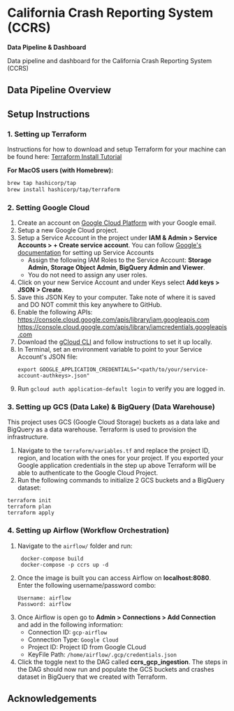 # California Crash Reporting System (CCRS)  
**Data Pipeline & Dashboard**

Data pipeline and dashboard for the California Crash Reporting System (CCRS)

## Data Pipeline Overview


## Setup Instructions

### 1. Setting up Terraform
Instructions for how to download and setup Terraform for your machine can be found here: [Terraform Install Tutorial](https://developer.hashicorp.com/terraform/tutorials/aws-get-started/install-cli)  

**For MacOS users (with Homebrew):**
```bash
brew tap hashicorp/tap
brew install hashicorp/tap/terraform
```

### 2. Setting Google Cloud
   1. Create an account on [Google Cloud Platform](https://cloud.google.com/) with your Google email.
   2. Setup a new Google Cloud project.
   3. Setup a Service Account in the project under **IAM & Admin > Service Accounts > + Create service account**. You can follow [Google's documentation](https://cloud.google.com/iam/docs/service-accounts-create) for setting up Service Accounts
      -  Assign the following IAM Roles to the Service Account: **Storage Admin, Storage Object Admin, BigQuery Admin and Viewer**.
      -  You do not need to assign any user roles.
   4. Click on your new Service Account and under Keys select **Add keys > JSON > Create**.
   8. Save this JSON Key to your computer. Take note of where it is saved and DO NOT commit this key anywhere to GitHub.
   11. Enable the following APIs:
        https://console.cloud.google.com/apis/library/iam.googleapis.com
        https://console.cloud.google.com/apis/library/iamcredentials.googleapis.com
   12. Download the [gCloud CLI](https://cloud.google.com/sdk/docs/install) and follow instructions to set it up locally.
   13. In Terminal, set an environment variable to point to your Service Account's JSON file:
       ```
       export GOOGLE_APPLICATION_CREDENTIALS="<path/to/your/service-account-authkeys>.json"
       ```
   15. Run `gcloud auth application-default login` to verify you are logged in.
  
  ### 3. Setting up GCS (Data Lake) & BigQuery (Data Warehouse)
   This project uses GCS (Google Cloud Storage) buckets as a data lake and BigQuery as a data warehouse. Terraform is used to provision the infrastructure.
   1. Navigate to the `terraform/variables.tf` and replace the project ID, region, and location with the ones for your project. If you exported your Google application credentials in the step up above Terraform will be able to authenticate to the Google Cloud Project.
   2. Run the following commands to initialize 2 GCS buckets and a BigQuery dataset:
   ```
   terraform init
   terraform plan
   terraform apply
   ```

### 4. Setting up Airflow (Workflow Orchestration)
   1. Navigate to the `airflow/` folder and run:
      ```
       docker-compose build
       docker-compose -p ccrs up -d
      ```
   2. Once the image is built you can access Airflow on **localhost:8080**. Enter the following username/password combo:
      ```
      Username: airflow
      Password: airflow
      ```
   3. Once Airflow is open go to **Admin > Connections > Add Connection** and add in the following information:
      - Connection ID: `gcp-airflow`
      - Connection Type: `Google Cloud`
      - Project ID: Project ID from Google CLoud
      - KeyFile Path: `/home/airflow/.gcp/credentials.json`
   4. Click the toggle next to the DAG called **ccrs_gcp_ingestion**. The steps in the DAG should now run and populate the GCS buckets and crashes dataset in BigQuery that we created with Terraform.


## Acknowledgements
